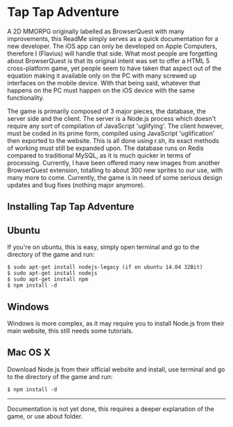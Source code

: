 # Tap Tap Adventure

A 2D MMORPG originally labelled as BrowserQuest with many improvements, this ReadMe simply serves as a quick documentation for a new developer. The iOS app can only be developed on Apple Computers, therefore I (Flavius) will handle that side. What most people are forgetting about BrowserQuest is that its original intent was set to offer a HTML 5 cross-platform game, yet people seem to have taken that aspect out of the equation making it available only on the PC with many screwed up interfaces on the mobile device. With that being said, whatever that happens on the PC must happen on the iOS device with the same functionality.

The game is primarily composed of 3 major pieces, the database, the server side and the client. The server is a Node.js process which doesn't require any sort of compilation of JavaScript 'uglifying'. The client however, must be coded in its prime form, compiled using JavaScript 'uglification' then exported to the website. This is all done using r.sh, its exact methods of working must still be expanded upon. The database runs on Redis compared to traditional MySQL, as it is much quicker in terms of processing. Currently, I have been offered many new images from another BrowserQuest extension, totalling to about 300 new sprites to our use, with many more to come. Currently, the game is in need of some serious design updates and bug fixes (nothing major anymore).


Installing Tap Tap Adventure
-----------------------------

Ubuntu
------
If you're on ubuntu, this is easy, simply open terminal and go to the directory of the game and run:
	
	$ sudo apt-get install nodejs-legacy (if on ubuntu 14.04 32Bit)
	$ sudo apt-get install nodejs
	$ sudo apt-get install npm
	$ npm install -d



Windows
-------
Windows is more complex, as it may require you to install Node.js from their main website, this still needs some tutorials.


Mac OS X
---------
Download Node.js from their official website and install, use terminal and go to the directory of the game and run:

	$ npm install -d


-----------------------------------------------------------------------------------------

Documentation is not yet done, this requires a deeper explanation of the game, or use about folder.
